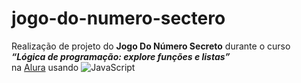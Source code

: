 # jogo-do-numero-sectero
Realização de projeto do **Jogo Do Número Secreto** durante o curso 
<br>***“Lógica de programação: explore funções e listas”*** <br>na [Alura](https://https://www.alura.com.br/) usando ![JavaScript](https://img.shields.io/badge/javascript-%23323330.svg?style=for-the-badge&logo=javascript&logoColor=%23F7DF1E)

